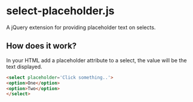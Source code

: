 select-placeholder.js
=====================

A jQuery extension for providing placeholder text on selects.

How does it work?
-----------------

In your HTML add a placeholder attribute to a select, the value will be the text displayed.

``` html
<select placeholder='Click something..'>
<option>One</option>
<option>Two</option>
</select>
```